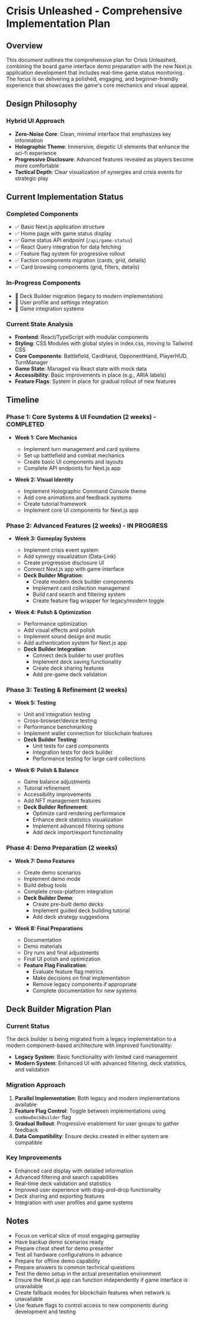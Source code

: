 # Crisis Unleashed - Comprehensive Implementation Plan

## Overview

This document outlines the comprehensive plan for Crisis Unleashed, combining the board game interface demo preparation with the new Next.js application development that includes real-time game status monitoring. The focus is on delivering a polished, engaging, and beginner-friendly experience that showcases the game's core mechanics and visual appeal.

## Design Philosophy

### Hybrid UI Approach

- **Zero-Noise Core**: Clean, minimal interface that emphasizes key information
- **Holographic Theme**: Immersive, diegetic UI elements that enhance the sci-fi experience
- **Progressive Disclosure**: Advanced features revealed as players become more comfortable
- **Tactical Depth**: Clear visualization of synergies and crisis events for strategic play

## Current Implementation Status

### Completed Components

- ✅ Basic Next.js application structure
- ✅ Home page with game status display
- ✅ Game status API endpoint (`/api/game-status`)
- ✅ React Query integration for data fetching
- ✅ Feature flag system for progressive rollout
- ✅ Faction components migration (cards, grid, details)
- ✅ Card browsing components (grid, filters, details)

### In-Progress Components

- 🔄 Deck Builder migration (legacy to modern implementation)
- 🔄 User profile and settings integration
- 🔄 Game integration systems

### Current State Analysis

- **Frontend**: React/TypeScript with modular components
- **Styling**: CSS Modules with global styles in index.css, moving to Tailwind CSS
- **Core Components**: Battlefield, CardHand, OpponentHand, PlayerHUD, TurnManager
- **Game State**: Managed via React state with mock data
- **Accessibility**: Basic improvements in place (e.g., ARIA labels)
- **Feature Flags**: System in place for gradual rollout of new features

## Timeline

### Phase 1: Core Systems & UI Foundation (2 weeks) - COMPLETED

- **Week 1: Core Mechanics**
  - Implement turn management and card systems
  - Set up battlefield and combat mechanics
  - Create basic UI components and layouts
  - Complete API endpoints for Next.js app

- **Week 2: Visual Identity**
  - Implement Holographic Command Console theme
  - Add core animations and feedback systems
  - Create tutorial framework
  - Implement core UI components for Next.js app

### Phase 2: Advanced Features (2 weeks) - IN PROGRESS

- **Week 3: Gameplay Systems**
  - Implement crisis event system
  - Add synergy visualization (Data-Link)
  - Create progressive disclosure UI
  - Connect Next.js app with game interface
  - **Deck Builder Migration**:
    - Create modern deck builder components
    - Implement card collection management
    - Build card search and filtering system
    - Create feature flag wrapper for legacy/modern toggle

- **Week 4: Polish & Optimization**
  - Performance optimization
  - Add visual effects and polish
  - Implement sound design and music
  - Add authentication system for Next.js app
  - **Deck Builder Integration**:
    - Connect deck builder to user profiles
    - Implement deck saving functionality
    - Create deck sharing features
    - Add pre-game deck validation

### Phase 3: Testing & Refinement (2 weeks)

- **Week 5: Testing**
  - Unit and integration testing
  - Cross-browser/device testing
  - Performance benchmarking
  - Implement wallet connection for blockchain features
  - **Deck Builder Testing**:
    - Unit tests for card components
    - Integration tests for deck builder
    - Performance testing for large card collections

- **Week 6: Polish & Balance**
  - Game balance adjustments
  - Tutorial refinement
  - Accessibility improvements
  - Add NFT management features
  - **Deck Builder Refinement**:
    - Optimize card rendering performance
    - Enhance deck statistics visualization
    - Implement advanced filtering options
    - Add deck import/export functionality

### Phase 4: Demo Preparation (2 weeks)

- **Week 7: Demo Features**
  - Create demo scenarios
  - Implement demo mode
  - Build debug tools
  - Complete cross-platform integration
  - **Deck Builder Demo**:
    - Create pre-built demo decks
    - Implement guided deck building tutorial
    - Add deck strategy suggestions

- **Week 8: Final Preparations**
  - Documentation
  - Demo materials
  - Dry runs and final adjustments
  - Final UI polish and optimization
  - **Feature Flag Finalization**:
    - Evaluate feature flag metrics
    - Make decisions on final implementation
    - Remove legacy components if appropriate
    - Complete documentation for new systems

## Deck Builder Migration Plan

### Current Status
The deck builder is being migrated from a legacy implementation to a modern component-based architecture with improved functionality:

- **Legacy System**: Basic functionality with limited card management
- **Modern System**: Enhanced UI with advanced filtering, deck statistics, and validation

### Migration Approach
1. **Parallel Implementation**: Both legacy and modern implementations available
2. **Feature Flag Control**: Toggle between implementations using `useNewDeckBuilder` flag
3. **Gradual Rollout**: Progressive enablement for user groups to gather feedback
4. **Data Compatibility**: Ensure decks created in either system are compatible

### Key Improvements
- Enhanced card display with detailed information
- Advanced filtering and search capabilities
- Real-time deck validation and statistics
- Improved user experience with drag-and-drop functionality
- Deck sharing and exporting features
- Integration with user profiles and game systems

## Notes

- Focus on vertical slice of most engaging gameplay
- Have backup demo scenarios ready
- Prepare cheat sheet for demo presenter
- Test all hardware configurations in advance
- Prepare for offline demo capability
- Prepare answers to common technical questions
- Test the demo setup in the actual presentation environment
- Ensure the Next.js app can function independently if game interface is unavailable
- Create fallback modes for blockchain features when network is unavailable
- Use feature flags to control access to new components during development and testing